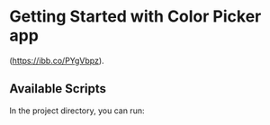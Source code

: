 # Getting Started with Color Picker app

(https://ibb.co/PYgVbpz).

## Available Scripts

In the project directory, you can run:

